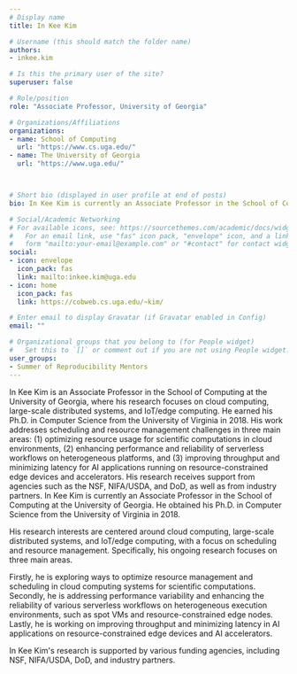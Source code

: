 ```yaml
---
# Display name
title: In Kee Kim

# Username (this should match the folder name)
authors:
- inkee.kim

# Is this the primary user of the site?
superuser: false

# Role/position
role: "Associate Professor, University of Georgia"

# Organizations/Affiliations
organizations:
- name: School of Computing
  url: "https://www.cs.uga.edu/"
- name: The University of Georgia
  url: "https://www.uga.edu/"



# Short bio (displayed in user profile at end of posts)
bio: In Kee Kim is currently an Associate Professor in the School of Computing at the University of Georgia. He obtained his Ph.D. in Computer Science from the University of Virginia in 2018. 

# Social/Academic Networking
# For available icons, see: https://sourcethemes.com/academic/docs/widgets/#icons
#   For an email link, use "fas" icon pack, "envelope" icon, and a link in the
#   form "mailto:your-email@example.com" or "#contact" for contact widget.
social:
- icon: envelope
  icon_pack: fas
  link: mailto:inkee.kim@uga.edu
- icon: home
  icon_pack: fas
  link: https://cobweb.cs.uga.edu/~kim/

# Enter email to display Gravatar (if Gravatar enabled in Config)
email: ""

# Organizational groups that you belong to (for People widget)
#   Set this to `[]` or comment out if you are not using People widget.  
user_groups:
- Summer of Reproducibility Mentors
---
```

In Kee Kim is an Associate Professor in the School of Computing at the University of Georgia, where his research focuses on cloud computing, large-scale distributed systems, and IoT/edge computing. He earned his Ph.D. in Computer Science from the University of Virginia in 2018. His work addresses scheduling and resource management challenges in three main areas: (1) optimizing resource usage for scientific computations in cloud environments, (2) enhancing performance and reliability of serverless workflows on heterogeneous platforms, and (3) improving throughput and minimizing latency for AI applications running on resource-constrained edge devices and accelerators. His research receives support from agencies such as the NSF, NIFA/USDA, and DoD, as well as from industry partners.
In Kee Kim is currently an Associate Professor in the School of Computing at the University of Georgia. He obtained his Ph.D. in Computer Science from the University of Virginia in 2018.
 
His research interests are centered around cloud computing, large-scale distributed systems, and IoT/edge computing, with a focus on scheduling and resource management. Specifically, his ongoing research focuses on three main areas.
 
Firstly, he is exploring ways to optimize resource management and scheduling in cloud computing systems for scientific computations. Secondly, he is addressing performance variability and enhancing the reliability of various serverless workflows on heterogeneous execution environments, such as spot VMs and resource-constrained edge nodes. Lastly, he is working on improving throughput and minimizing latency in AI applications on resource-constrained edge devices and AI accelerators.
 
In Kee Kim's research is supported by various funding agencies, including NSF, NIFA/USDA, DoD, and industry partners.